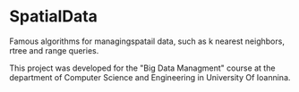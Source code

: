 # SpatialData
Famous algorithms for managingspatail data, such as k nearest neighbors, rtree and range queries.
  
  
This project was developed for the "Big Data Managment" course at the  
department of Computer Science and Engineering in University Of Ioannina.
